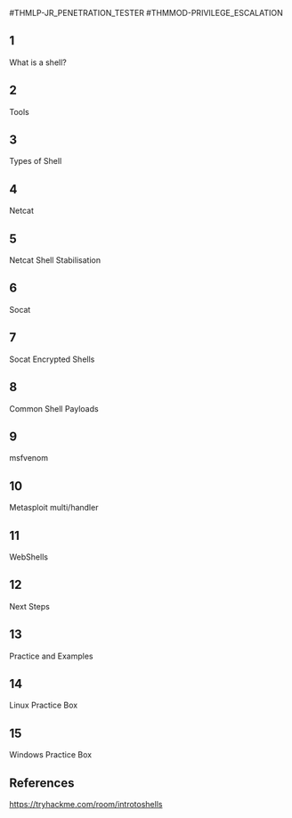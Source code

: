 #THMLP-JR_PENETRATION_TESTER #THMMOD-PRIVILEGE_ESCALATION

## 1
What is a shell?
## 2
Tools
## 3
Types of Shell
## 4
Netcat
## 5
Netcat Shell Stabilisation
## 6
Socat
## 7
Socat Encrypted Shells
## 8
Common Shell Payloads
## 9
msfvenom
## 10
Metasploit multi/handler
## 11
WebShells
## 12
Next Steps
## 13
Practice and Examples
## 14
Linux Practice Box
## 15
Windows Practice Box
## References

https://tryhackme.com/room/introtoshells